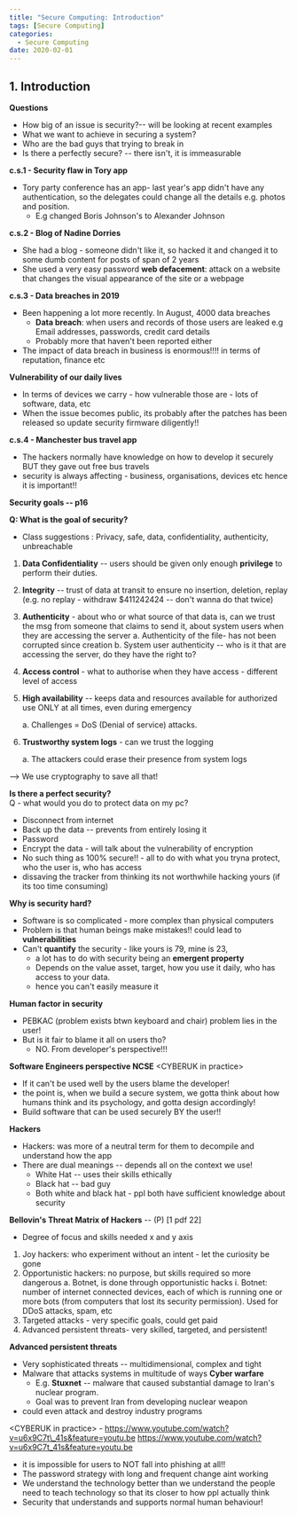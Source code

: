 ```yaml
---
title: "Secure Computing: Introduction"
tags: [Secure Computing]
categories:
  - Secure Computing
date: 2020-02-01
---
```



## 1.  **Introduction**

**Questions**

-   How big of an issue is security?-- will be looking at recent
    examples
-   What we want to achieve in securing a system?
-   Who are the bad guys that trying to break in
-   Is there a perfectly secure? -- there isn't, it is immeasurable

**c.s.1 - Security flaw in Tory app**

-   Tory party conference has an app- last year's app didn't have any
    authentication, so the delegates could change all the details e.g.
    photos and position.
    -   E.g changed Boris Johnson's to Alexander Johnson

**c.s.2 - Blog of Nadine Dorries**  

-   She had a blog - someone didn't like it, so hacked it and changed it
    to some dumb content for posts of span of 2 years
-   She used a very easy password __web defacement__: attack
    on a website that changes the visual appearance of the site or a
    webpage

**c.s.3 - Data breaches in 2019**  

-   Been happening a lot more recently. In August, 4000 data breaches
    -   __Data breach__: when users and records of those
        users are leaked e.g Email addresses, passwords, credit card
        details
    -   Probably more that haven't been reported either
-   The impact of data breach in business is enormous!!!! in terms of
    reputation, finance etc

**Vulnerability of our daily lives**

-   In terms of devices we carry - how vulnerable those are - lots of
    software, data, etc
-   When the issue becomes public, its probably after the patches has
    been released so update security firmware diligently!!

**c.s.4 - Manchester bus travel app**

-   The hackers normally have knowledge on how to develop it securely
    BUT they gave out free bus travels
-   security is always affecting - business, organisations, devices etc
    hence it is important!!

**Security goals -- p16**

__Q: What is the goal of security?__
-   Class suggestions : Privacy, safe, data, confidentiality,
    authenticity, unbreachable
1.  __Data Confidentiality__ -- users should be given only
    enough __privilege__ to perform their duties.
2.  __Integrity__ -- trust of data at transit to ensure no
    insertion, deletion, replay (e.g. no replay - withdraw \$411242424
    -- don't wanna do that twice)
3.  __Authenticity__ - about who or what source of that data
    is, can we trust the msg from someone that claims to send it, about
    system users when they are accessing the server
    a.  Authenticity of the file- has not been corrupted since creation
    b.  System user authenticity -- who is it that are accessing the server, do they have the right to?
4.  __Access control__ - what to authorise when they have
    access - different level of access

5.  __High availability__ -- keeps data and resources
    available for authorized use ONLY at all times, even during
    emergency

    a.  Challenges = DoS (Denial of service) attacks.

6.  __Trustworthy system logs__ - can we trust the logging

    a.  The attackers could erase their presence from system logs

--> We use cryptography to save all that!

**Is there a perfect security?**  
Q - what would you do to protect data on my pc?  
-   Disconnect from internet
-   Back up the data -- prevents from entirely losing it
-   Password
-   Encrypt the data - will talk about the vulnerability of encryption
-   No such thing as 100% secure!! - all to do with what you tryna
    protect, who the user is, who has access
-   dissaving the tracker from thinking its not worthwhile hacking yours
    (if its too time consuming)

**Why is security hard?**

-   Software is so complicated - more complex than physical computers
-   Problem is that human beings make mistakes!! could lead to
    **vulnerabilities**
-   Can't __quantify__ the security - like yours is 79, mine
    is 23,
    -   a lot has to do with security being an __emergent
        property__
    -   Depends on the value asset, target, how you use it daily, who
        has access to your data.
    -   hence you can't easily measure it

**Human factor in security**

-   PEBKAC (problem exists btwn keyboard and chair) problem lies in the
    user!
-   But is it fair to blame it all on users tho?
    -   NO. From developer's perspective!!!

**Software Engineers perspective NCSE** \<CYBERUK in practice\>

-   If it can't be used well by the users blame the developer!
-   the point is, when we build a secure system, we gotta think about
    how humans think and its psychology, and gotta design accordingly!
-   Build software that can be used securely BY the user!!

**Hackers**

-   Hackers: was more of a neutral term for them to decompile and
    understand how the app
-   There are dual meanings -- depends all on the context we use!
    -   White Hat -- uses their skills ethically
    -   Black hat -- bad guy
    -   Both white and black hat - ppl both have sufficient knowledge
        about security

**Bellovin's Threat Matrix of Hackers** -- (P) \[1 pdf 22\]

-   Degree of focus and skills needed x and y axis
1.  Joy hackers: who experiment without an intent - let the curiosity be
    gone
2.  Opportunistic hackers: no purpose, but skills required so more
    dangerous
    a.  Botnet, is done through opportunistic hacks
        i.  Botnet: number of internet connected devices, each of which
            is running one or more bots (from computers that lost its
            security permission). Used for DDoS attacks, spam, etc
3.  Targeted attacks - very specific goals, could get paid
4.  Advanced persistent threats- very skilled, targeted, and persistent!

**Advanced persistent threats**

-   Very sophisticated threats -- multidimensional, complex and tight
-   Malware that attacks systems in multitude of ways **Cyber warfare**
    -   E.g. **Stuxnet** -- malware that caused substantial damage to
        Iran's nuclear program.
    -   Goal was to prevent Iran from developing nuclear weapon
-   could even attack and destroy industry programs

\<CYBERUK in practice\> -
https://www.youtube.com/watch?v=u6x9C7t\_41s&feature=youtu.be
https://www.youtube.com/watch?v=u6x9C7t_41s&feature=youtu.be

-   it is impossible for users to NOT fall into phishing at all!!
-   The password strategy with long and frequent change aint working
-   We understand the technology better than we understand the people need to teach technology so that its closer to how ppl actually think
-   Security that understands and supports normal human behaviour!
